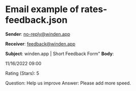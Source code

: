 # Email example of rates-feedback.json

**Sender**: no-reply@winden.app

**Receiver**: feedback@winden.app

**Subject**: winden.app | Short Feedback Form"
**Body**: 

11/16/2022 09:00

Rating (Stars): 5

Question: Help us improve
Answer: Please add more speed.
